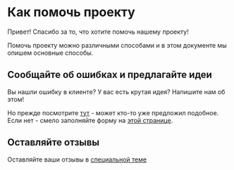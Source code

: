 # Как помочь проекту

Привет!
Спасибо за то, что хотите помочь нашему проекту!

Помочь проекту можно различными способами и в этом документе мы опишем основные способы.


## Сообщайте об ошибках и предлагайте идеи

Вы нашли ошибку в клиенте? У вас есть крутая идея? Напишите нам об этом!  

Но прежде посмотрите [тут](https://github.com/Antosik/lol-guilds-client/issues) - может кто-то уже предложил подобное.  
Если нет - смело заполняйте форму на [этой странице](https://github.com/Antosik/lol-guilds-client/issues/new/choose).


## Оставляйте отзывы

Оставляйте ваши отзывы в [специальной теме](https://github.com/Antosik/lol-guilds-client/issues/36)